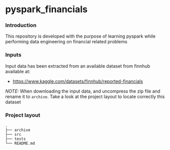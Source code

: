 # pyspark_financials

### Introduction
This repository is developed with the purpose of learning pyspark while performing data engineering on financial related problems

### Inputs
Input data has been extracted from an available dataset from finnhub available at: 
- https://www.kaggle.com/datasets/finnhub/reported-financials 

*NOTE:* When downloading the input data, and uncompress the zip file and rename it to `archive`. Take a look at the project layout to locate correctly this dataset

### Project layout

    .
    ├── archive                 
    ├── src                    
    ├── tests                  
    └── README.md
